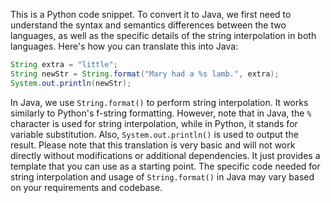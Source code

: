 This is a Python code snippet. To convert it to Java, we first need to understand the syntax and semantics differences between the two languages, as well as the specific details of the string interpolation in both languages.
Here's how you can translate this into Java:
```java
String extra = "little";
String newStr = String.format("Mary had a %s lamb.", extra);
System.out.println(newStr);
```
In Java, we use `String.format()` to perform string interpolation. It works similarly to Python's f-string formatting. However, note that in Java, the `%` character is used for string interpolation, while in Python, it stands for variable substitution. Also, `System.out.println()` is used to output the result.
Please note that this translation is very basic and will not work directly without modifications or additional dependencies. It just provides a template that you can use as a starting point. The specific code needed for string interpolation and usage of `String.format()` in Java may vary based on your requirements and codebase.
